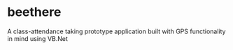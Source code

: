 # beethere
A class-attendance taking prototype application built with GPS functionality in mind using VB.Net
